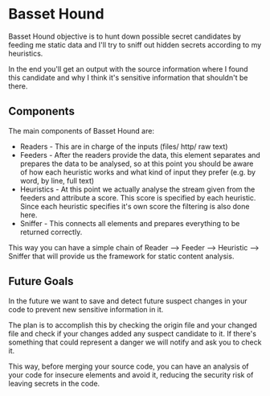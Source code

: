 # Basset Hound

Basset Hound objective is to hunt down possible secret candidates by feeding me static data and I'll try to sniff out
hidden secrets according to my heuristics.

In the end you'll get an output with the source information where I found this candidate and why I think
it's sensitive information that shouldn't be there.

## Components

The main components of Basset Hound are:

* Readers - This are in charge of the inputs (files/ http/ raw text)
* Feeders - After the readers provide the data, this element separates and prepares the data to be analysed, so at this
point you should be aware of how each heuristic works and what kind of input they prefer (e.g. by word, by line, full text)
* Heuristics - At this point we actually analyse the stream given from the feeders and attribute a score. This score is
specified by each heuristic. Since each heuristic specifies it's own score the filtering is also done here.
* Sniffer - This connects all elements and prepares everything to be returned correctly. 

This way you can have a simple chain of Reader --> Feeder --> Heuristic --> Sniffer that will provide us the framework for static content analysis.

## Future Goals

In the future we want to save and detect future suspect changes in your code to prevent new sensitive information in it.

The plan is to accomplish this by checking the origin file and your changed file and check if your changes added any
suspect candidate to it. If there's something that could represent a danger we will notify and ask you to check it.

This way, before merging your source code, you can have an analysis of your code for insecure elements and avoid it,
reducing the security risk of leaving secrets in the code.
